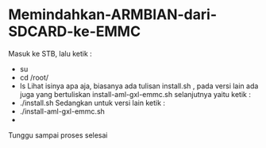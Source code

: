 
# Memindahkan-ARMBIAN-dari-SDCARD-ke-EMMC
Masuk ke STB, lalu ketik :

- su
- cd /root/
- ls
Lihat isinya apa aja, biasanya ada tulisan install.sh , pada versi lain ada juga yang bertuliskan install-aml-gxl-emmc.sh selanjutnya yaitu ketik :
- ./install.sh 
Sedangkan untuk versi lain ketik :
- ./install-aml-gxl-emmc.sh
- 
Tunggu sampai proses selesai
